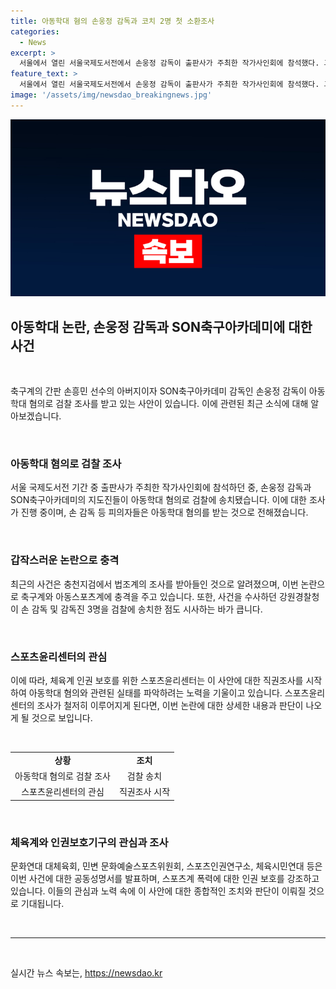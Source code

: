 ```yaml
---
title: 아동학대 혐의 손웅정 감독과 코치 2명 첫 소환조사
categories:
  - News
excerpt: >
  서울에서 열린 서울국제도서전에서 손웅정 감독이 출판사가 주최한 작가사인회에 참석했다. 그러나 SON축구아카데미에서의 아동학대 혐의로 검찰 소환조사를 받고 있다. 손 감독은 사건을 부인하며 아카데미는 아이들을 사랑하며 지도했다고 주장했지만, 다수의 아동들이 학대를 진술했다. 이에 스포츠윤리센터가 실태 파악을 위한 조사에 나섰고, 다수의 단체가 이를 비판하며 스포츠계 폭력 종식을 요구했다.
feature_text: >
  서울에서 열린 서울국제도서전에서 손웅정 감독이 출판사가 주최한 작가사인회에 참석했다. 그러나 SON축구아카데미에서의 아동학대 혐의로 검찰 소환조사를 받고 있다. 손 감독은 사건을 부인하며 아카데미는 아이들을 사랑하며 지도했다고 주장했지만, 다수의 아동들이 학대를 진술했다. 이에 스포츠윤리센터가 실태 파악을 위한 조사에 나섰고, 다수의 단체가 이를 비판하며 스포츠계 폭력 종식을 요구했다.
image: '/assets/img/newsdao_breakingnews.jpg'
---
```


<p><img src="/assets/img/newsdao_breakingnews.jpg" alt="firstkoreanews 속보" /></p>

<h2 data-ke-size="size26">아동학대 논란, 손웅정 감독과 SON축구아카데미에 대한 사건</h2>

<p data-ke-size="size16">&nbsp;</p>

<p>축구계의 간판 손흥민 선수의 아버지이자 SON축구아카데미 감독인 손웅정 감독이 아동학대 혐의로 검찰 조사를 받고 있는 사안이 있습니다. 이에 관련된 최근 소식에 대해 알아보겠습니다. </p>

<p data-ke-size="size16">&nbsp;</p>

<h3>아동학대 혐의로 검찰 조사</h3>

<p data-ke-size="size16">서울 국제도서전 기간 중 출판사가 주최한 작가사인회에 참석하던 중, 손웅정 감독과 SON축구아카데미의 지도진들이 아동학대 혐의로 검찰에 송치됐습니다. 이에 대한 조사가 진행 중이며, 손 감독 등 피의자들은 아동학대 혐의를 받는 것으로 전해졌습니다.</p>

<p data-ke-size="size16">&nbsp;</p>

<h3>갑작스러운 논란으로 충격</h3>

<p data-ke-size="size16">최근의 사건은 충천지검에서 법조계의 조사를 받아들인 것으로 알려졌으며, 이번 논란으로 축구계와 아동스포츠계에 충격을 주고 있습니다. 또한, 사건을 수사하던 강원경찰청이 손 감독 및 감독진 3명을 검찰에 송치한 점도 시사하는 바가 큽니다.</p>

<p data-ke-size="size16">&nbsp;</p>

<h3>스포츠윤리센터의 관심</h3>

<p data-ke-size="size16">이에 따라, 체육계 인권 보호를 위한 스포츠윤리센터는 이 사안에 대한 직권조사를 시작하여 아동학대 혐의와 관련된 실태를 파악하려는 노력을 기울이고 있습니다. 스포츠윤리센터의 조사가 철저히 이루어지게 된다면, 이번 논란에 대한 상세한 내용과 판단이 나오게 될 것으로 보입니다.</p>

<p data-ke-size="size16">&nbsp;</p>

<table>
    <tr>
        <td style="text-align: center; height: 17px;"><b>상황</b></td>
        <td style="text-align: center; height: 17px;"><b>조치</b></td>
    </tr>
    <tr>
        <td style="text-align: center; height: 17px;">아동학대 혐의로 검찰 조사</td>
        <td style="text-align: center; height: 17px;">검찰 송치</td>
    </tr>
    <tr>
        <td style="text-align: center; height: 17px;">스포츠윤리센터의 관심</td>
        <td style="text-align: center; height: 17px;">직권조사 시작</td>
    </tr>
</table>

<p data-ke-size="size16">&nbsp;</p>

<h3>체육계와 인권보호기구의 관심과 조사</h3>

<p data-ke-size="size16">문화연대 대체육회, 민변 문화예술스포츠위원회, 스포츠인권연구소, 체육시민연대 등은 이번 사건에 대한 공동성명서를 발표하며, 스포츠계 폭력에 대한 인권 보호를 강조하고 있습니다. 이들의 관심과 노력 속에 이 사안에 대한 종합적인 조치와 판단이 이뤄질 것으로 기대됩니다.</p>

<p data-ke-size="size16">&nbsp;</p>

<hr>

<p data-ke-size="size16">&nbsp;</p>
실시간 뉴스 속보는, <a href="https://newsdao.kr" rel="dofollow">https://newsdao.kr</a>


